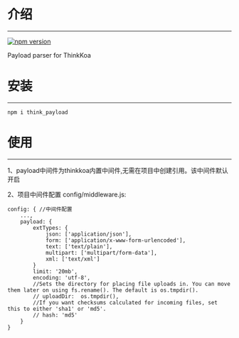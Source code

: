 # 介绍
-----

[![npm version](https://badge.fury.io/js/think_payload.svg)](https://badge.fury.io/js/think_payload)

Payload parser for ThinkKoa

# 安装
-----

```
npm i think_payload
```

# 使用
-----

1、payload中间件为thinkkoa内置中间件,无需在项目中创建引用。该中间件默认开启

2、项目中间件配置 config/middleware.js:
```
config: { //中间件配置
    ...,
    payload: {
        extTypes: {
            json: ['application/json'],
            form: ['application/x-www-form-urlencoded'],
            text: ['text/plain'],
            multipart: ['multipart/form-data'],
            xml: ['text/xml']
        }
        limit: '20mb',
        encoding: 'utf-8',
        //Sets the directory for placing file uploads in. You can move them later on using fs.rename(). The default is os.tmpdir().
        // uploadDir:  os.tmpdir(),
        //If you want checksums calculated for incoming files, set this to either 'sha1' or 'md5'.
        // hash: 'md5'
    }
}
```